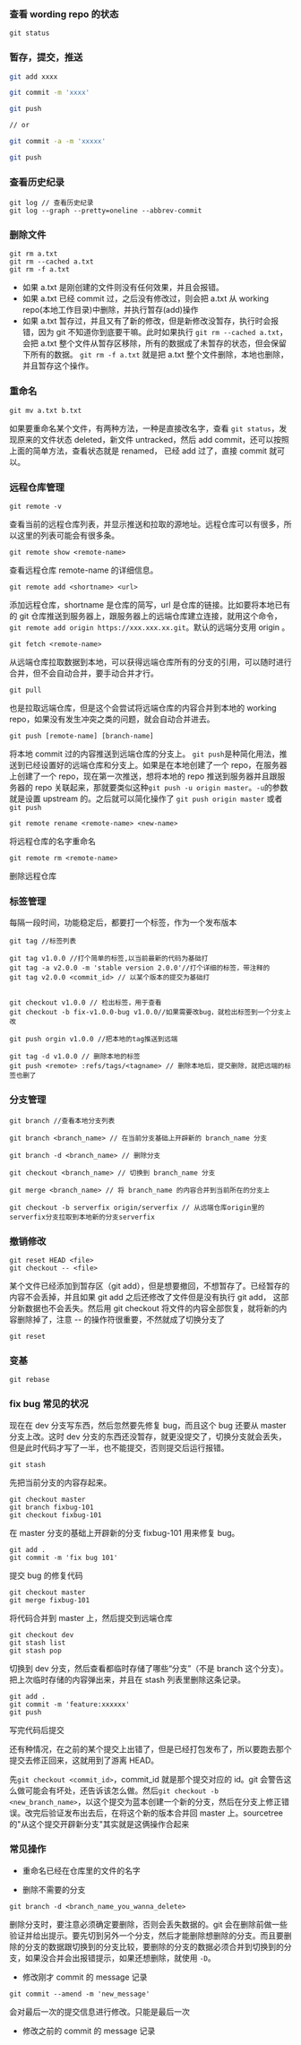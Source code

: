 ### 查看 wording repo 的状态

```
git status
```

### 暂存，提交，推送

```bash
git add xxxx

git commit -m 'xxxx'

git push

// or

git commit -a -m 'xxxxx'

git push

```

### 查看历史纪录

```
git log // 查看历史纪录
git log --graph --pretty=oneline --abbrev-commit
```

### 删除文件

```
git rm a.txt
git rm --cached a.txt
git rm -f a.txt
```

- 如果 a.txt 是刚创建的文件则没有任何效果，并且会报错。
- 如果 a.txt 已经 commit 过，之后没有修改过，则会把 a.txt 从 working repo(本地工作目录)中删除，并执行暂存(add)操作
- 如果 a.txt 暂存过，并且又有了新的修改，但是新修改没暂存，执行时会报错，因为 git 不知道你到底要干嘛。此时如果执行 `git rm --cached a.txt`，会把 a.txt 整个文件从暂存区移除，所有的数据成了未暂存的状态，但会保留下所有的数据。 `git rm -f a.txt` 就是把 a.txt 整个文件删除，本地也删除，并且暂存这个操作。

### 重命名

```
git mv a.txt b.txt
```

如果要重命名某个文件，有两种方法，一种是直接改名字，查看 `git status`，发现原来的文件状态 deleted，新文件 untracked，然后 add commit，还可以按照上面的简单方法，查看状态就是 renamed， 已经 add 过了，直接 commit 就可以。

### 远程仓库管理

```
git remote -v
```

查看当前的远程仓库列表，并显示推送和拉取的源地址。远程仓库可以有很多，所以这里的列表可能会有很多条。

```
git remote show <remote-name>
```

查看远程仓库 remote-name 的详细信息。

```
git remote add <shortname> <url>
```

添加远程仓库，shortname 是仓库的简写，url 是仓库的链接。比如要将本地已有的 git 仓库推送到服务器上，跟服务器上的远端仓库建立连接，就用这个命令，`git remote add origin https://xxx.xxx.xx.git`。默认的远端分支用 origin 。

```
git fetch <remote-name>
```

从远端仓库拉取数据到本地，可以获得远端仓库所有的分支的引用，可以随时进行合并，但不会自动合并，要手动合并才行。

```
git pull
```

也是拉取远端仓库，但是这个会尝试将远端仓库的内容合并到本地的 working repo，如果没有发生冲突之类的问题，就会自动合并进去。

```
git push [remote-name] [branch-name]
```

将本地 commit 过的内容推送到远端仓库的分支上。 `git push`是种简化用法，推送到已经设置好的远端仓库和分支上。如果是在本地创建了一个 repo，在服务器上创建了一个 repo，现在第一次推送，想将本地的 repo 推送到服务器并且跟服务器的 repo 关联起来，那就要类似这种`git push -u origin master`。`-u`的参数就是设置 upstream 的。之后就可以简化操作了 `git push origin master` 或者 `git push`

```
git remote rename <remote-name> <new-name>
```

将远程仓库的名字重命名

```
git remote rm <remote-name>
```

删除远程仓库

### 标签管理

每隔一段时间，功能稳定后，都要打一个标签，作为一个发布版本

```
git tag //标签列表

git tag v1.0.0 //打个简单的标签,以当前最新的代码为基础打
git tag -a v2.0.0 -m 'stable version 2.0.0'//打个详细的标签，带注释的
git tag v2.0.0 <commit_id> // 以某个版本的提交为基础打


git checkout v1.0.0 // 检出标签，用于查看
git checkout -b fix-v1.0.0-bug v1.0.0//如果需要改bug，就检出标签到一个分支上改

git push orgin v1.0.0 //把本地的tag推送到远端

git tag -d v1.0.0 // 删除本地的标签
git push <remote> :refs/tags/<tagname> // 删除本地后，提交删除，就把远端的标签也删了
```

### 分支管理

```
git branch //查看本地分支列表

git branch <branch_name> // 在当前分支基础上开辟新的 branch_name 分支

git branch -d <branch_name> // 删除分支

git checkout <branch_name> // 切换到 branch_name 分支

git merge <branch_name> // 将 branch_name 的内容合并到当前所在的分支上

git checkout -b serverfix origin/serverfix // 从远端仓库origin里的serverfix分支拉取到本地新的分支serverfix
```

### 撤销修改

```
git reset HEAD <file>
git checkout -- <file>
```

某个文件已经添加到暂存区（git add），但是想要撤回，不想暂存了。已经暂存的内容不会丢掉，并且如果 git add 之后还修改了文件但是没有执行 git add， 这部分新数据也不会丢失。然后用 git checkout 将文件的内容全部恢复，就将新的内容删除掉了，注意 -- 的操作符很重要，不然就成了切换分支了

```
git reset
```

### 变基

```
git rebase
```

### fix bug 常见的状况

现在在 dev 分支写东西，然后忽然要先修复 bug，而且这个 bug 还要从 master 分支上改。这时 dev 分支的东西还没暂存，就更没提交了，切换分支就会丢失，但是此时代码才写了一半，也不能提交，否则提交后运行报错。

```
git stash
```

先把当前分支的内容存起来。

```
git checkout master
git branch fixbug-101
git checkout fixbug-101
```

在 master 分支的基础上开辟新的分支 fixbug-101 用来修复 bug。

```
git add .
git commit -m 'fix bug 101'
```

提交 bug 的修复代码

```
git checkout master
git merge fixbug-101
```

将代码合并到 master 上，然后提交到远端仓库

```
git checkout dev
git stash list
git stash pop
```

切换到 dev 分支，然后查看都临时存储了哪些“分支”（不是 branch 这个分支）。把上次临时存储的内容弹出来，并且在 stash 列表里删除这条记录。

```
git add .
git commit -m 'feature:xxxxxx'
git push
```

写完代码后提交

还有种情况，在之前的某个提交上出错了，但是已经打包发布了，所以要跑去那个提交去修正回来，这就用到了游离 HEAD。

先`git checkout <commit_id>`，commit_id 就是那个提交对应的 id。git 会警告这么做可能会有坏处，还告诉该怎么做。然后`git checkout -b <new_branch_name>`，以这个提交为蓝本创建一个新的分支，然后在分支上修正错误。改完后验证发布出去后，在将这个新的版本合并回 master 上。sourcetree 的"从这个提交开辟新分支"其实就是这俩操作合起来

### 常见操作

- 重命名已经在仓库里的文件的名字

- 删除不需要的分支

```
git branch -d <branch_name_you_wanna_delete>
```

删除分支时，要注意必须确定要删除，否则会丢失数据的。git 会在删除前做一些验证并给出提示。要先切到另外一个分支，然后才能删除想删除的分支。而且要删除的分支的数据跟切换到的分支比较，要删除的分支的数据必须合并到切换到的分支，如果没合并会出报错提示，如果还想删除，就使用 `-D`。

- 修改刚才 commit 的 message 记录

```
git commit --amend -m 'new_message'
```

会对最后一次的提交信息进行修改。只能是最后一次

- 修改之前的 commit 的 message 记录
